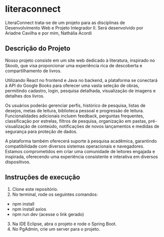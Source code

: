# literaconnect

LiteraConnect trata-se de um projeto para as disciplinas de Desenvolvimento Web e Projeto Integrador II. Será desenvolvido por Ariadne Cavilha e por mim, Nathália Acordi

## Descrição do Projeto
Nosso projeto consiste em um site web dedicado à literatura, inspirado no Skoob, que visa proporcionar uma experiência rica de descoberta e compartilhamento de livros.

Utilizando React no frontend e Java no backend, a plataforma se conectará à API do Google Books para oferecer uma vasta seleção de obras, permitindo cadastro, login, pesquisa detalhada, visualização de imagens e detalhes dos livros.

Os usuários poderão gerenciar perfis, histórico de pesquisa, listas de desejos, metas de leitura, biblioteca pessoal e progressão de leitura. Funcionalidades adicionais incluem feedback, perguntas frequentes, classificação por estrelas, filtros de pesquisa, organização em pastas, pré-visualização de conteúdo, notificações de novos lançamentos e medidas de segurança para proteção de dados.

A plataforma também oferecerá suporte à pesquisa acadêmica, garantindo compatibilidade com diversos sistemas operacionais e navegadores. Estamos comprometidos em criar uma comunidade de leitores engajada e inspirada, oferecendo uma experiência consistente e interativa em diversos dispositivos.

## Instruções de execução
1) Clone este repositório.
2) No terminal, rode os seguintes comandos:
* npm install
* npm install axios
* npm run dev (acesse o link gerado)
3) Na IDE Eclipse, abra o projeto e rode o Spring Boot.
4) No PgAdmin, crie um server para o projeto.

